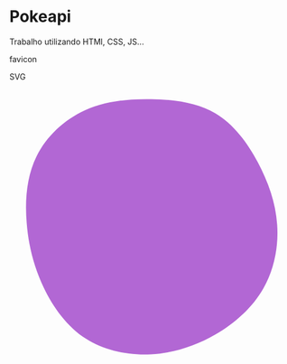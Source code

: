 # Pokeapi
Trabalho utilizando HTMl, CSS, JS...

favicon <link rel="icon" type="image/png" sizes="16x16"  href="/favicons/favicon-16x16.png">
<meta name="msapplication-TileColor" content="#ffffff">
<meta name="theme-color" content="#ffffff">

SVG <svg viewBox="0 0 200 200" xmlns="http://www.w3.org/2000/svg">
  <path fill="#B267D4" d="M44.8,-77.6C57.5,-70.1,67.2,-57.2,74.6,-43.4C82,-29.5,87.3,-14.8,88.3,0.6C89.4,16,86.3,32,78.6,45.5C71,58.9,58.8,69.8,44.9,77.9C31.1,85.9,15.5,91,-0.5,91.9C-16.5,92.7,-33.1,89.3,-46.2,80.9C-59.4,72.4,-69.2,59,-76,44.7C-82.8,30.4,-86.7,15.2,-87.9,-0.7C-89.2,-16.7,-87.9,-33.3,-80.9,-47.4C-74,-61.5,-61.4,-73.1,-47,-79.7C-32.6,-86.2,-16.3,-87.8,-0.2,-87.5C16,-87.3,32,-85.1,44.8,-77.6Z" transform="translate(100 100)" />
</svg>